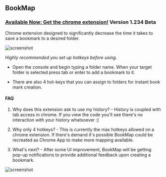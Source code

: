 ## BookMap


### [Available Now: Get the chrome extension!](https://chrome.google.com/webstore/detail/bookmap/gdbkjigmeiednmbhllknejncmoklabne) Version 1.234 Beta


Chrome extension designed to significantly decrease the time it takes to save a bookmark to a desired folder.

![screenshot](demoss1.png)

*Highly recommended you set up hotkeys before using.*

- Open the console and begin typing a folder name. When your target folder is selected press tab or enter to add a bookmark to it.

- There are also 4 hot-keys that you can assign to folders for instant book mark creation.

#### FAQ

1) Why does this extension ask to use my history? - History is coupled with tab access in chrome. If you view the code you'll see there's no interaction with your history whatsoever :]

2) Why only 4 hotkeys? - This is currently the max hotkeys allowed on a chrome extension. If there's demand it's possible BookMap could be recreated as Chrome App to make more mapping available.

3) What's next? - After some UI improvement, BookMap will be getting pop-up notifications to provide additional feedback upon creating a bookmark.

![screenshot](demoss2.png)

